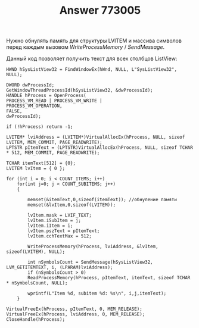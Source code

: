 ﻿---
title: "Answer 773005"
se.owner.user_id: 240512
se.owner.display_name: "MSDN.WhiteKnight"
se.owner.link: "https://ru.stackoverflow.com/users/240512/msdn-whiteknight"
se.answer_id: 773005
se.question_id: 768442
se.post_type: answer
se.score: 2
se.is_accepted: True
---
<p>Нужно обнулять память для структуры LVITEM и массива символов перед каждым вызовом <em>WriteProcessMemory</em> / <em>SendMessage</em>.</p>

<p>Данный код позволяет получить текст для всех столбцов ListView:</p>

<pre><code>HWND hSysListView32 = FindWindowEx(hWnd, NULL, L"SysListView32", NULL);

DWORD dwProcessId;
GetWindowThreadProcessId(hSysListView32, &amp;dwProcessId);
HANDLE hProcess = OpenProcess(
PROCESS_VM_READ | PROCESS_VM_WRITE |
PROCESS_VM_OPERATION,
FALSE,
dwProcessId);

if (!hProcess) return -1;

LVITEM* lviAddress = (LVITEM*)VirtualAllocEx(hProcess, NULL, sizeof LVITEM, MEM_COMMIT, PAGE_READWRITE);
LPTSTR pItemText = (LPTSTR)VirtualAllocEx(hProcess, NULL, sizeof TCHAR * 512, MEM_COMMIT, PAGE_READWRITE);

TCHAR itemText[512] = {0};
LVITEM lvItem = { 0 };

for (int i = 0; i &lt; COUNT_ITEMS; i++)
    for(int j=0; j &lt; COUNT_SUBITEMS; j++)
    {

        memset(&amp;itemText,0,sizeof(itemText)); //обнуление памяти
        memset(&amp;lvItem,0,sizeof(LVITEM));

        lvItem.mask = LVIF_TEXT;
        lvItem.iSubItem = j;
        lvItem.iItem = i;
        lvItem.pszText = pItemText;
        lvItem.cchTextMax = 512;

        WriteProcessMemory(hProcess, lviAddress, &amp;lvItem, sizeof(LVITEM), NULL);

        int nSymbolsCount = SendMessage(hSysListView32, LVM_GETITEMTEXT, i, (LPARAM)lviAddress);
        if (nSymbolsCount &gt; 0)
        ReadProcessMemory(hProcess, pItemText, itemText, sizeof TCHAR * nSymbolsCount, NULL);

        wprintf(L"Item %d, subitem %d: %s\n", i,j,itemText);
    }

VirtualFreeEx(hProcess, pItemText, 0, MEM_RELEASE);
VirtualFreeEx(hProcess, lviAddress, 0, MEM_RELEASE);
CloseHandle(hProcess);
</code></pre>
